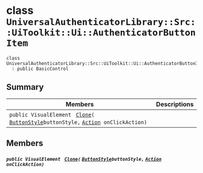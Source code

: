 # class `UniversalAuthenticatorLibrary::Src::UiToolkit::Ui::AuthenticatorButtonItem` 

```
class UniversalAuthenticatorLibrary::Src::UiToolkit::Ui::AuthenticatorButtonItem
  : public BasicControl
```

## Summary

 Members                                | Descriptions                                
----------------------------------------|---------------------------------------------
`public VisualElement ` [`Clone`](#class_universal_authenticator_library_1_1_src_1_1_ui_toolkit_1_1_ui_1_1_authenticator_button_item_1a6346ab8d5e3c89e21b46f467af510a0b)`(` [`ButtonStyle`](UniversalAuthenticatorLibrary--ButtonStyle.md)` buttonStyle, ` [`Action`](#_example_main_view_8cs_1a24e91c56095a0673d92c6eac6e069a3c)` onClickAction)` | 

## Members

##### `public VisualElement ` [`Clone`](#class_universal_authenticator_library_1_1_src_1_1_ui_toolkit_1_1_ui_1_1_authenticator_button_item_1a6346ab8d5e3c89e21b46f467af510a0b)`(` [`ButtonStyle`](UniversalAuthenticatorLibrary--ButtonStyle.md)` buttonStyle, ` [`Action`](#_example_main_view_8cs_1a24e91c56095a0673d92c6eac6e069a3c)` onClickAction)` 

